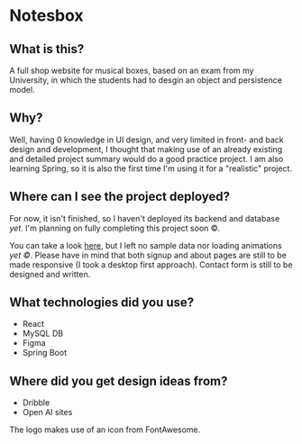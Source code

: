 # Notesbox

## What is this?

A full shop website for musical boxes, based on an exam from my University, in which the students had to desgin an object and persistence model. 

## Why?

Well, having 0 knowledge in UI design, and very limited in front- and back design and development, I thought that making use of an already existing and detailed project summary would do a good practice project. I am also learning Spring, so it is also the first time I'm using it for a "realistic" project.

## Where can I see the project deployed?

For now, it isn't finished, so I haven't deployed its backend and database _yet_. I'm planning on fully completing this project soon ©.

You can take a look [here](https://notesbox.netlify.app/), but I left no sample data nor loading animations _yet ©_.
Please have in mind that both signup and about pages are still to be made responsive (I took a desktop first approach). Contact form is still to be designed and written.

## What technologies did you use?

- React 
- MySQL DB
- Figma
- Spring Boot

## Where did you get design ideas from?

- Dribble
- Open AI sites

The logo makes use of an icon from FontAwesome.
